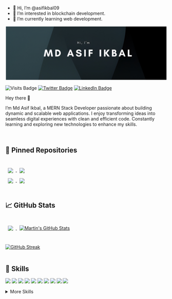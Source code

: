- 👋 Hi, I’m @asifikbal09
- 👀 I’m interested in blockchain development.
- 🌱 I’m currently learning web development.

![Asif's GitHub Banner](./assets/GitHubHeader.jpg)

![Visits Badge](https://badges.pufler.dev/visits/asifikbal09/asifikbal09)
[![Twitter Badge](https://img.shields.io/badge/Twitter-Profile-informational?style=flat&logo=twitter&logoColor=white&color=1CA2F1)](https://x.com/IkbalLimon)
[![LinkedIn Badge](https://img.shields.io/badge/LinkedIn-Profile-informational?style=flat&logo=linkedin&logoColor=white&color=0D76A8)](https://www.linkedin.com/in/md-asif-ikbal09/)

Hey there 👋

I’m Md Asif Ikbal, a MERN Stack Developer passionate about building dynamic and scalable web applications. I enjoy transforming ideas into seamless digital experiences with clean and efficient code. Constantly learning and exploring new technologies to enhance my skills.


<br>

## 📌 Pinned Repositories

<br>

<a href="https://github.com/asifikbal09/flat-booking-application-server">
  <img align="center" style="margin:0.5rem" src="https://github-readme-stats.vercel.app/api/pin/?username=asifikbal09&repo=flat-booking-application-server&title_color=ffffff&text_color=c9cacc&icon_color=4AB197&bg_color=1A2B34" />
</a>


<a href="https://github.com/asifikbal09/course-review-with-authentication">
  <img align="center" style="margin:0.5rem" src="https://github-readme-stats.vercel.app/api/pin/?username=asifikbal09&repo=course-review-with-authentication&title_color=ffffff&text_color=c9cacc&icon_color=4AB197&bg_color=1A2B34" />
</a>
</br>
<a href="https://github.com/asifikbal09/bike-rental-service-server-site">
  <img align="center" style="margin:0.5rem" src="https://github-readme-stats.vercel.app/api/pin/?username=asifikbal09&repo=bike-rental-service-server-site&title_color=ffffff&text_color=c9cacc&icon_color=4AB197&bg_color=1A2B34" />
</a>

<a href="https://github.com/asifikbal09/e-commerce-server-site">
  <img align="center" style="margin:0.5rem" src="https://github-readme-stats.vercel.app/api/pin/?username=asifikbal09&repo=e-commerce-server-site&title_color=ffffff&text_color=c9cacc&icon_color=4AB197&bg_color=1A2B34" />
</a>

<br>
<br>

## &#x1f4c8; GitHub Stats

<br>
<div style="display:'flex'; gap:'10px'">
<a href="https://github.com/asifikbal09">
  <img align="center" style="margin:0.5rem" src="https://github-readme-stats.vercel.app/api/top-langs/?username=asifikbal09&hide=html,css&title_color=ffffff&text_color=c9cacc&icon_color=4AB197&bg_color=1A2B34" />
</a>

<a href="https://github.com/asifikbal09">
  <img align="center" style="margin:0.5rem" src="https://github-readme-stats.vercel.app/api?username=asifikbal09&show_icons=true&line_height=27&count_private=true&title_color=ffffff&text_color=c9cacc&icon_color=4AB097&bg_color=1A2B34" alt="Martin's GitHub Stats" />
</a>
</div>
<br>
<br>
<a href="https://git.io/streak-stats"><img src="https://streak-stats.demolab.com?user=asifikbal09&theme=tokyonight" alt="GitHub Streak" /></a>
<br>
<br>

## 💼 Skills

![](https://img.shields.io/badge/Code-React-informational?style=flat&logo=react&logoColor=white&color=4AB197)
![](https://img.shields.io/badge/Code-Redux-informational?style=flat&logo=Redux&logoColor=white&color=4AB197)
![](https://img.shields.io/badge/Code-JavaScript-informational?style=flat&logo=JavaScript&logoColor=white&color=4AB197)
![](https://img.shields.io/badge/Code-TypeScript-informational?style=flat&logo=TypeScript&logoColor=white&color=4AB197)
![](https://img.shields.io/badge/Code-NextJs-informational?style=flat&logo=nextdotjs&logoColor=white&color=4AB197)
![](https://img.shields.io/badge/Code-Node-informational?style=flat&logo=Node.js&logoColor=white&color=4AB197)
![](https://img.shields.io/badge/Code-Express-informational?style=flat&logo=Express&logoColor=white&color=4AB197)
![](https://img.shields.io/badge/Code-MongoDB-informational?style=flat&logo=MongoDB&logoColor=white&color=4AB197)
![](https://img.shields.io/badge/Code-MySQL-informational?style=flat&logo=MySQL&logoColor=white&color=4AB197)
![](https://img.shields.io/badge/Code-PostgreSQL-informational?style=flat&logo=PostgreSQL&logoColor=white&color=4AB197)
<details>
<summary>More Skills</summary>
<br>

![](https://img.shields.io/badge/Style-CSS-informational?style=flat&logo=css3&logoColor=white&color=4AB197)
![](https://img.shields.io/badge/Style-Tailwind-informational?style=flat&logo=Tailwind-CSS&logoColor=white&color=4AB197)
![](https://img.shields.io/badge/Style-AntDesign-informational?style=flat&logo=AntDesign&logoColor=white&color=4AB197)
![](https://img.shields.io/badge/Style-SHADCN/UI-informational?style=flat&logo=shadcn/ui&logoColor=white&color=4AB197)
![](https://img.shields.io/badge/Style-DaisyUI-informational?style=flat&logo=Daisyui&logoColor=white&color=4AB197)

<br>

![](https://img.shields.io/badge/Tools-Docker-informational?style=flat&logo=docker&logoColor=white&color=4AB197)
![](https://img.shields.io/badge/Tools-Netlify-informational?style=flat&logo=netlify&logoColor=white&color=4AB197)
![](https://img.shields.io/badge/Tools-Vercle-informational?style=flat&logo=Vercel&logoColor=white&color=4AB197)
![](https://img.shields.io/badge/Tools-NPM-informational?style=flat&logo=npm&logoColor=white&color=4AB197)
![](https://img.shields.io/badge/Tools-Postman-informational?style=flat&logo=Postman&logoColor=white&color=4AB197)

![](https://img.shields.io/badge/Tools-GitHub-informational?style=flat&logo=GitHub&logoColor=white&color=4AB197)



</details>
